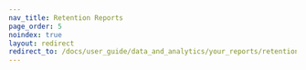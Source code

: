 ```yaml
---
nav_title: Retention Reports
page_order: 5
noindex: true
layout: redirect
redirect_to: /docs/user_guide/data_and_analytics/your_reports/retention_reports/
---
```


